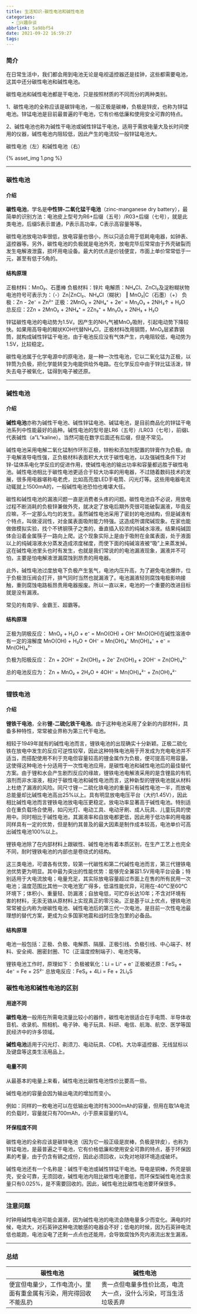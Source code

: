 ```yaml
---
title: 生活知识-碳性电池和碱性电池
categories:
  - 🌙兴趣杂谈
abbrlink: 5a98bf54
date: 2021-09-22 16:59:27
tags:
---
```


### 简介

在日常生活中，我们都会用到电池无论是电视遥控器还是挂钟，这些都需要电池，这其中还分碳性电池和碱性电池。

碳性电池和碱性电池都是干电池，只是按照材质的不同而分的两种类别。

1、碳性电池的全称应该是碳锌电池，一般正极是碳棒，负极是锌皮，也称为锌锰电池。锌锰电池是目前最普遍的干电池，它有价格低廉和使用安全可靠的特点。

2、碱性电池也称为碱性干电池或碱性锌锰干电池，适用于需放电量大及长时间使用的仪器，碱性电池内阻较低，因此产生的电流较一般锌锰电池大。

<!--more-->

碳性电池（左）和碱性电池（右）

{% asset_img 1.png %}

***

### 碳性电池

#### 介绍

**碳性电池**，学名是**中性锌-二氧化锰干电池**（zinc-manganese dry battery），最简单的识别方法：电池皮上型号为R6+后缀（五号）/R03+后缀（七号），就是此类电池，后缀S表示普通，P表示高功率，C表示高容量等等。

碳性电池放电功率很低，放电容量也很小，所以只适合用于低耗电电器，如钟表、遥控器等。另外，碳性电池的负极就是电池外壳，放电完毕后常常由于外壳破裂而发生电解液泄露，损坏用电设备。最大的优点是价钱便宜，市面上单价常常低于一元，甚至有低于5角的。

#### 结构原理

正极材料：MnO₂、石墨棒
负极材料：锌片
电解质：NH₄Cl、ZnCl₂及淀粉糊状物
电池符号可表示为：（-）Zn|ZnCl₂、NH₄Cl（糊状） ‖ MnO₂|C（石墨）（+）
负极：Zn - 2e⁻ = Zn²⁺
正极：2MnO₂ + 2NH₄⁺ + 2e⁻ = Mn₂O₃ + 2NH₃↑ + H₂O
总反应：2Zn + 2MnO₂ + 2NH₄⁺ = 2Zn₂⁺ + Mn₂O₃ + 2NH₃ + H₂O

锌锰碳性电池的电动势为1.5V。因产生的NH₃气被MnO₂吸附，引起电动势下降较快。如果用高导电的糊状KOH代替NH₄Cl，正极材料改用钢筒，MnO₂层紧靠钢筒，就构成碱性锌锰干电池，由于电池反应没有气体产生，内电阻较低，电动势为1.5V，比较稳定。

碳性电池属于化学电源中的原电池，是一种一次性电池，它以二氧化锰为正极，以锌筒为负极，把化学能转变为电能供给外电路。在化学反应中由于锌比锰活泼，锌失去电子被氧化，锰得到电子被还原。

***

### 碱性电池

#### 介绍

**碱性电池**亦称为碱性干电池、碱性锌锰电池、碱锰电池，是目前商品化的锌锰干电池系列中性能最好的品种。碱性电池的型号是LR6（五号）/LR03（七号），前缀L代表碱性（a”L”kaline）。当然可能在数字后面还有后缀，但是不常见。

碱性电池采用电解二氧化锰制作环形正极，锌粉和添加剂配置的锌膏作为负极。由于电解液导电性强，正负极材料表面积大大优于碳性电池，以及强碱性条件下对锌-锰体系电化学反应的促进作用，使碱性电池的输出功率和容量都远胜于碳性电池。碱性电池相比于碳性电池更适合于较大功率的用电器，不过随着数码技术的发展，很多用电器堪称电老虎，比如高亮度LED手电筒、闪光灯等。这些用电器电流动辄就上1500mA的，一般碱性电池恐怕也难堪大任。

碳性和碱性电池的漏液问题一直是消费者头疼的问题。碳性电池自不必说，用放电过程不断消耗的负极锌兼做外壳，就决定了放电后期外壳很可能破裂漏液，毕竟反应嘛，不一定那么均匀的发生。虽然碱性电池采用了密封的电池结构，但是碱液有个特点，叫做浸润性，对金属表面吸附能力特强。这造成所谓爬碱现象。在家也能做做模拟实验，找个不锈钢筷子之类的，垂直插入较浓的纯碱水溶液。结果纯碱固体会沿着金属筷子一路向上爬。这个现象实际上是由于吸附在金属表面，处于液面以上的纯碱溶液水分蒸发造成浓度梯度，而使下面的纯碱溶液被“吸”上来蒸发掉。这在碱性电池里头也时有发生，也就是我们常说的的电池漏液现象，漏液并不可怕，主要是怕电解液泄漏腐蚀到昂贵的用电器。

此外，碱性电池过度放电下负极产生氢气，电池内压升高，为了避免电池爆炸，位于负极泄压阀会打开，排气同时当然也就漏液了。电池漏液轻则腐蚀电极影响接触，重则腐蚀电路板昂贵用电器报废。所以一直以来，电池的一个重要的改进目标就是没有漏液。

常见的有南孚、金霸王、超霸等。

#### 结构原理

正极为阴极反应：
MnO₂ + H₂O + e⁻ = MnO(OH) + OH⁻
MnO(OH)在碱性溶液中有一定的溶解度
MnO(OH) + H₂O + OH⁻ = Mn(OH)₄⁻
Mn(OH)₄⁻ + e⁻ = Mn(OH)₄²⁻

负极为阳极反应：
Zn + 2OH⁻ = Zn(OH)₂ + 2e⁻
Zn(OH)₂ + 2OH⁻ = Zn(OH)₄²⁻

总的电池反应为：
Zn + MnO₂ + 2H₂O + 4OH⁻ = Mn(OH)₄²⁻ + Zn(OH)₄²⁻

***

### 锂铁电池

#### 介绍

**锂铁干电池**，全称**锂-二硫化铁干电池**。由于这种电池采用了全新的内部材料，具备多种特性，常常被业界称为第三代干电池。

相较于1949年就有的碱性电池而言，锂铁电池的出现确实十分新颖。正极二硫化铁在放电中发生的反应可逆性较窄，因此这种特殊电池用于开发成为充电电池并不适当，而搭配使用不利于充电但容量较高的锂金属作为负极，便可提高可用容量。这使得这种电池十分适用于一次性电池应用，是碳性电池和碱性电池后的最佳替代方案。由于锂和水会产生剧烈反应的缘故，锂铁电池电解液采用的是含锂盐的有机溶剂而非水溶液，相对于碳性电池和碱性电池而言，这种新型的锂铁电池就从材料上杜绝了漏液的风险。同尺寸锂－二硫化铁电池的重量只有碱性电池一半，而放电总能量却比碱性电池高出25%以上。具有明显放电电压平台（大约1.45V），因此相比碱性电池而言锂铁电池放电电压更稳定。放电功率显著高于碱性电池。特别适合在重负载场合使用，如闪光灯、电动工具、电动牙刷、成人玩具、儿童玩具的使用中。同时相比于碱性电池，其漏液率和自放电都更低，因此用于低功率的用电器同样具有一定的优势，但是制约其普及的最大因素是制作成本较高，电池单价可高出碱性电池100%以上。

锂铁电池除了在内部材料上跟碳性、碱性电池有着本质区别，在生产工艺上也完全不同，耐时锂铁电池的内部也是卷绕式的结构。

这三类电池，可谓各有优势，较第一代碳性和第二代碱性电池而言，第三代锂铁电池优势更为明显。其中最为突出的性能优势：能够完全兼容1.5V用电平台设备；特别适用于大电流放电；电量充足，其实际放电容量超过市面上在售的所有民用一次电池；温度范围比其他一次电池宽广得多，低温性能优异，可用在-40℃至60℃环境下；体积小、重量轻、防漏液；自放电低，可贮存长达10年；不含对环境有害的材料，无汞无铬从原材料上实现真正的零污染。正是基于以上优点，锂铁电池常常被业内称为继碳性电池、碱性电池后的第三代一次电池，是目前一次性电池最理想的替代方案，更成为众多国家地震和战时应急包里的必备品。

#### 结构原理

电池一般包括：正极、负极、电解质、隔膜、正极引线、负极引线、中心端子、材料、安全阀、圈密封圈、TC（正温度控制端子）、电池壳等。

锂铁电池工作时，原理如下：
负极被氧化：Li = Li⁺ + e⁻
正极被还原：FeS₂ + 4e⁻ = Fe + 2S²⁻
总放电反应：FeS₂ + 4Li = Fe + 2Li₂S

### 碳性电池和碱性电池的区别

#### 用途不同

**碳性电池**一般用在所需电流量比较小的器件，碳性电池很适合在手电筒、半导体收音机、收录机、照相机、电子钟、电子玩具、科研、电信、航海、航空、医学等国民经济中的许多领域。

**碱性电池**适用于闪光灯、剃须刀、电动玩具、CD机、大功率遥控器、无线鼠标以及键盘等这类生活用品上。

#### 电量不同

从最基本的电量上来看，碱性电池比碳性电池性价比要高一些。

碱性电池的容量会因为输出电流的增加而变小。

例如：同样的一枚电池可以在低输出电流时有3000mAh的容量，但用在取1A电流的负载时，容量就只有700mAh，小于原来容量的1/4。

#### 环保程度不同

碳性电池的全称应该是碳锌电池（因为它一般正级是炭棒，负极是锌皮），也称为锌锰电池，是最普遍之干电池，它有价格低廉和使用安全可靠的特点，基于环保因素的考量，由于仍含有镉之成份，因此必须回收，以免对地球环境造成破坏。
    
碱性电池还有一个名称是：碱性干电池或碱性锌锰干电池。导电是铜棒，外壳是钢壳，安全可靠，无须回收，碱性电池内阻比碳性电池要低，而环保型碱性电池含汞量只有0.025%，是不需要回收的。因此，碱性电池比碳性电池要环保很多。

***


### 注意问题

时钟用碱性电池可能会漏液，因为碱性电池的电流会随电量多少而变化。满电的时候，电流大，对石英钟这种电流敏感的电器会不好；低电的时候，因为石英钟电流低也能跑，电池没电了还剩一点点也还能用，会导致腐蚀外壳内液流出发生漏液。

***

### 总结

| 碳性电池 | 碱性电池 |
| ------- | -------- |
| 便宜但电量少，工作电流小，里面有重金属有污染，用完得回收不能乱扔 | 贵一点但电量多性价比高，电流大一点，没什么污染，可当生活垃圾丢弃 |
